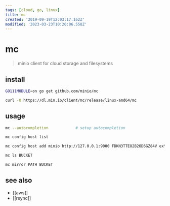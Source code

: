 ```yaml
---
tags: [cloud, go, linux]
title: mc
created: '2019-09-19T12:03:17.162Z'
modified: '2023-03-23T10:20:06.558Z'
---
```


# mc

> minio client for cloud storage and filesystems

## install

```sh
GO111MODULE=on go get github.com/minio/mc

curl -O https://dl.min.io/client/mc/release/linux-amd64/mc
```

## usage

```sh
mc --autocompletion            # setup autocompletion

mc config host list

mc config host add minio http://127.0.0.1:9000 FDKN3TTEO2B2OD6GZ84V exYeuqvdyuJSAlFJ0QW2+dLJEGznxq1dXZZDm6+C

mc ls BUCKET

mc mirror PATH BUCKET
```

## see also

- [[aws]]
- [[rsync]]
